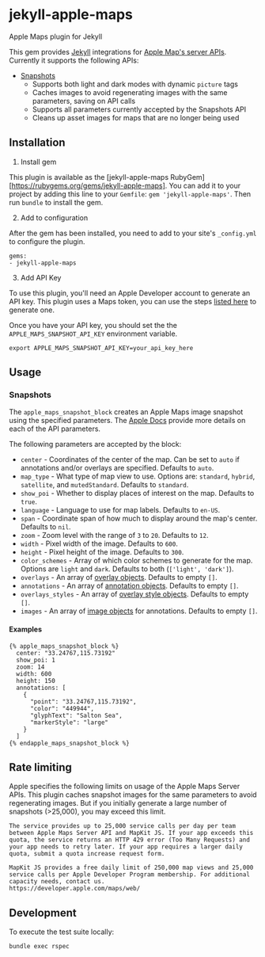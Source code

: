 # jekyll-apple-maps
Apple Maps plugin for Jekyll

This gem provides [Jekyll](https://jekyllrb.com) integrations for [Apple Map's server APIs](https://developer.apple.com/documentation/applemapsserverapi/). Currently it supports the following APIs:

+ [Snapshots](https://developer.apple.com/documentation/snapshots)
  + Supports both light and dark modes with dynamic `picture` tags
  + Caches images to avoid regenerating images with the same parameters, saving on API calls
  + Supports all parameters currently accepted by the Snapshots API
  + Cleans up asset images for maps that are no longer being used

## Installation

1. Install gem

This plugin is available as the [jekyll-apple-maps RubyGem][https://rubygems.org/gems/jekyll-apple-maps]. You can add it to your project by adding this line to your `Gemfile`: `gem 'jekyll-apple-maps'`. Then run `bundle` to install the gem.

2. Add to configuration

After the gem has been installed, you need to add to your site's `_config.yml` to configure the plugin. 

```
gems:
- jekyll-apple-maps
```

3. Add API Key

To use this plugin, you'll need an Apple Developer account to generate an API key. This plugin uses a Maps token, you can use the steps [listed here](https://developer.apple.com/documentation/mapkitjs/creating_a_maps_token) to generate one.

Once you have your API key, you should set the the `APPLE_MAPS_SNAPSHOT_API_KEY` environment variable.

`export APPLE_MAPS_SNAPSHOT_API_KEY=your_api_key_here`

## Usage

### Snapshots

The `apple_maps_snapshot_block` creates an Apple Maps image snapshot using the specified parameters. The [Apple Docs](https://developer.apple.com/documentation/snapshots/create_a_maps_web_snapshot) provide more details on each of the API parameters.

The following parameters are accepted by the block:
+ `center` - Coordinates of the center of the map. Can be set to `auto` if annotations and/or overlays are specified. Defaults to `auto`.
+ `map_type` - What type of map view to use. Options are: `standard`, `hybrid`, `satellite`, and `mutedStandard`. Defaults to `standard`.
+ `show_poi` - Whether to display places of interest on the map. Defaults to `true`.
+ `language` - Language to use for map labels. Defaults to `en-US`.
+ `span` - Coordinate span of how much to display around the map's center. Defaults to `nil`.
+ `zoom` - Zoom level with the range of `3` to `20`. Defaults to `12`.
+ `width` - Pixel width of the image. Defaults to `600`.
+ `height` -  Pixel height of the image. Defaults to `300`.
+ `color_schemes` - Array of which color schemes to generate for the map. Options are `light` and `dark`. Defaults to both (`['light', 'dark']`).
+ `overlays` - An array of [overlay objects](https://developer.apple.com/documentation/snapshots/overlay). Defaults to empty `[]`.
+ `annotations` - An array of [annotation objects](https://developer.apple.com/documentation/snapshots/annotation). Defaults to empty `[]`.
+ `overlays_styles` - An array of [overlay style objects](https://developer.apple.com/documentation/snapshots/overlaystyle). Defaults to empty `[]`.
+ `images` - An array of [image objects](https://developer.apple.com/documentation/snapshots/image) for annotations. Defaults to empty `[]`.

#### Examples
```
{% apple_maps_snapshot_block %}
  center: "33.24767,115.73192"
  show_poi: 1
  zoom: 14
  width: 600
  height: 150
  annotations: [
    {
      "point": "33.24767,115.73192",
      "color": "449944",
      "glyphText": "Salton Sea",
      "markerStyle": "large"
    }
  ]
{% endapple_maps_snapshot_block %}
```

## Rate limiting
Apple specifies the following limits on usage of the Apple Maps Server APIs. This plugin caches snapshot images for the same parameters to avoid regenerating images. But if you initially generate a large number of snapshots (>25,000), you may exceed this limit.

```
The service provides up to 25,000 service calls per day per team between Apple Maps Server API and MapKit JS. If your app exceeds this quota, the service returns an HTTP 429 error (Too Many Requests) and your app needs to retry later. If your app requires a larger daily quota, submit a quota increase request form.

MapKit JS provides a free daily limit of 250,000 map views and 25,000 service calls per Apple Developer Program membership. For additional capacity needs, contact us.
https://developer.apple.com/maps/web/
```

## Development

To execute the test suite locally:
```
bundle exec rspec
```